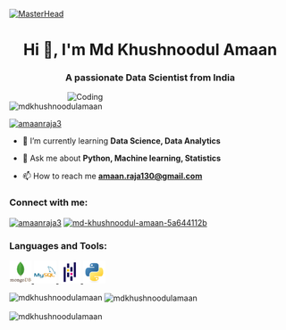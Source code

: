[![MasterHead](https://s41660.pcdn.co/wp-content/uploads/2020/04/90-article-card-1.gif)](https://rishavchanda.io)
<h1 align="center">Hi 👋, I'm Md Khushnoodul Amaan</h1>
<h3 align="center">A passionate Data Scientist from India</h3>
<img align="right" alt="Coding" width="400" src="https://gifdb.com/images/file/coding-animated-laptop-flow-stream-ja04010rm5o68zfk.gif">

<p align="left"> <img src="https://komarev.com/ghpvc/?username=mdkhushnoodulamaan&label=Profile%20views&color=0e75b6&style=flat" alt="mdkhushnoodulamaan" /> </p>

<p align="left"> <a href="https://twitter.com/amaanraja3" target="blank"><img src="https://img.shields.io/twitter/follow/amaanraja3?logo=twitter&style=for-the-badge" alt="amaanraja3" /></a> </p>

- 🌱 I’m currently learning **Data Science, Data Analytics**

- 💬 Ask me about **Python, Machine learning, Statistics**

- 📫 How to reach me **amaan.raja130@gmail.com**

<h3 align="left">Connect with me:</h3>
<p align="left">
<a href="https://twitter.com/amaanraja3" target="blank"><img align="center" src="https://raw.githubusercontent.com/rahuldkjain/github-profile-readme-generator/master/src/images/icons/Social/twitter.svg" alt="amaanraja3" height="30" width="40" /></a>
<a href="https://linkedin.com/in/md-khushnoodul-amaan-5a644112b" target="blank"><img align="center" src="https://raw.githubusercontent.com/rahuldkjain/github-profile-readme-generator/master/src/images/icons/Social/linked-in-alt.svg" alt="md-khushnoodul-amaan-5a644112b" height="30" width="40" /></a>
</p>

<h3 align="left">Languages and Tools:</h3>
<p align="left"> <a href="https://www.mongodb.com/" target="_blank" rel="noreferrer"> <img src="https://raw.githubusercontent.com/devicons/devicon/master/icons/mongodb/mongodb-original-wordmark.svg" alt="mongodb" width="40" height="40"/> </a> <a href="https://www.mysql.com/" target="_blank" rel="noreferrer"> <img src="https://raw.githubusercontent.com/devicons/devicon/master/icons/mysql/mysql-original-wordmark.svg" alt="mysql" width="40" height="40"/> </a> <a href="https://pandas.pydata.org/" target="_blank" rel="noreferrer"> <img src="https://raw.githubusercontent.com/devicons/devicon/2ae2a900d2f041da66e950e4d48052658d850630/icons/pandas/pandas-original.svg" alt="pandas" width="40" height="40"/> </a> <a href="https://www.python.org" target="_blank" rel="noreferrer"> <img src="https://raw.githubusercontent.com/devicons/devicon/master/icons/python/python-original.svg" alt="python" width="40" height="40"/> </a> </p>

<p><img align="left" src="https://github-readme-stats.vercel.app/api/top-langs?username=mdkhushnoodulamaan&show_icons=true&locale=en&layout=compact" alt="mdkhushnoodulamaan" /></p>

<p>&nbsp;<img align="center" src="https://github-readme-stats.vercel.app/api?username=mdkhushnoodulamaan&show_icons=true&locale=en" alt="mdkhushnoodulamaan" /></p>

<p><img align="center" src="https://github-readme-streak-stats.herokuapp.com/?user=mdkhushnoodulamaan&" alt="mdkhushnoodulamaan" /></p>
